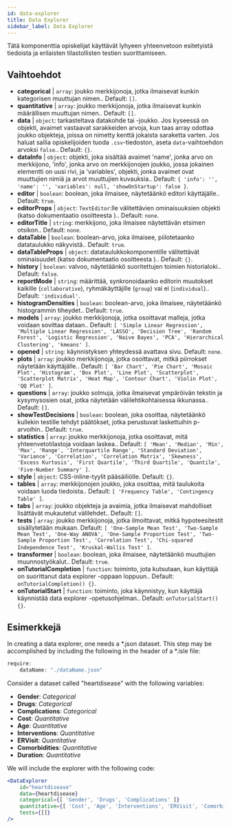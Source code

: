 ```yaml
---
id: data-explorer 
title: Data Explorer
sidebar_label: Data Explorer
---
```


Tätä komponenttia opiskelijat käyttävät lyhyeen yhteenvetoon esitetyistä tiedoista ja erilaisten tilastollisten testien suorittamiseen.

## Vaihtoehdot

* __categorical__ | `array`: joukko merkkijonoja, jotka ilmaisevat kunkin kategorisen muuttujan nimen.. Default: `[]`.
* __quantitative__ | `array`: joukko merkkijonoja, jotka ilmaisevat kunkin määrällisen muuttujan nimen.. Default: `[]`.
* __data__ | `object`: tarkasteltava datakohde tai -joukko. Jos kyseessä on objekti, avaimet vastaavat sarakkeiden arvoja, kun taas array odottaa joukko objekteja, joissa on nimetty kenttä jokaista saraketta varten. Jos haluat sallia opiskelijoiden tuoda `.csv`-tiedoston, aseta `data`-vaihtoehdon arvoksi `false`.. Default: `{}`.
* __dataInfo__ | `object`: objekti, joka sisältää avaimet \'name\', jonka arvo on merkkijono, \'info\', jonka arvo on merkkijonojen joukko, jossa jokainen elementti on uusi rivi, ja \'variables\', objekti, jonka avaimet ovat muuttujien nimiä ja arvot muuttujien kuvauksia.. Default: `{
  'info': '',
  'name': '',
  'variables': null,
  'showOnStartup': false
}`.
* __editor__ | `boolean`: boolean, joka ilmaisee, näytetäänkö editori käyttäjälle.. Default: `true`.
* __editorProps__ | `object`: `TextEditor`:lle välitettävien ominaisuuksien objekti (katso dokumentaatio osoitteesta <TextEditor />).. Default: `none`.
* __editorTitle__ | `string`: merkkijono, joka ilmaisee näytettävän etsimen otsikon.. Default: `none`.
* __dataTable__ | `boolean`: boolean-arvo, joka ilmaisee, piilotetaanko datataulukko näkyvistä.. Default: `true`.
* __dataTableProps__ | `object`: datataulukkokomponentille välitettävät ominaisuudet (katso dokumentaatio osoitteesta <DataTable />).. Default: `{}`.
* __history__ | `boolean`: valvoo, näytetäänkö suoritettujen toimien historialoki.. Default: `false`.
* __reportMode__ | `string`: määrittää, synkronoidaanko editorin muutokset kaikille (`collaborative`), ryhmäkäyttäjille (`group`) vai ei (`individual`).. Default: `'individual'`.
* __histogramDensities__ | `boolean`: boolean-arvo, joka ilmaisee, näytetäänkö histogrammin tiheydet.. Default: `true`.
* __models__ | `array`: joukko merkkijonoja, jotka osoittavat malleja, jotka voidaan sovittaa dataan.. Default: `[
  'Simple Linear Regression',
  'Multiple Linear Regression',
  'LASSO',
  'Decision Tree',
  'Random Forest',
  'Logistic Regression',
  'Naive Bayes',
  'PCA',
  'Hierarchical Clustering',
  'kmeans'
]`.
* __opened__ | `string`: käynnistyksen yhteydessä avattava sivu. Default: `none`.
* __plots__ | `array`: joukko merkkijonoja, jotka osoittavat, mitkä piirrokset näytetään käyttäjälle.. Default: `[
  'Bar Chart',
  'Pie Chart',
  'Mosaic Plot',
  'Histogram',
  'Box Plot',
  'Line Plot',
  'Scatterplot',
  'Scatterplot Matrix',
  'Heat Map',
  'Contour Chart',
  'Violin Plot',
  'QQ Plot'
]`.
* __questions__ | `array`: joukko solmuja, jotka ilmaisevat ympäröivän tekstin ja kysymysosien osat, jotka näytetään välilehtikohtaisessa ikkunassa.. Default: `[]`.
* __showTestDecisions__ | `boolean`: boolean, joka osoittaa, näytetäänkö kullekin testille tehdyt päätökset, jotka perustuvat laskettuihin p-arvoihin.. Default: `true`.
* __statistics__ | `array`: joukko merkkijonoja, jotka osoittavat, mitä yhteenvetotilastoja voidaan laskea.. Default: `[
  'Mean',
  'Median',
  'Min',
  'Max',
  'Range',
  'Interquartile Range',
  'Standard Deviation',
  'Variance',
  'Correlation',
  'Correlation Matrix',
  'Skewness',
  'Excess Kurtosis',
  'First Quartile',
  'Third Quartile',
  'Quantile',
  'Five-Number Summary'
]`.
* __style__ | `object`: CSS-inline-tyylit pääsäiliölle. Default: `{}`.
* __tables__ | `array`: merkkijonojen joukko, joka osoittaa, mitä taulukoita voidaan luoda tiedoista.. Default: `[
  'Frequency Table',
  'Contingency Table'
]`.
* __tabs__ | `array`: joukko objekteja ja avaimia, jotka ilmaisevat mahdolliset lisättävät mukautetut välilehdet.. Default: `[]`.
* __tests__ | `array`: joukko merkkijonoja, jotka ilmoittavat, mitkä hypoteesitestit sisällytetään mukaan. Default: `[
  'One-Sample Mean Test',
  'Two-Sample Mean Test',
  'One-Way ANOVA',
  'One-Sample Proportion Test',
  'Two-Sample Proportion Test',
  'Correlation Test',
  'Chi-squared Independence Test',
  'Kruskal-Wallis Test'
]`.
* __transformer__ | `boolean`: boolean, joka ilmaisee, näytetäänkö muuttujien muunnostyökalut.. Default: `true`.
* __onTutorialCompletion__ | `function`: toiminto, jota kutsutaan, kun käyttäjä on suorittanut data explorer -oppaan loppuun.. Default: `onTutorialCompletion() {}`.
* __onTutorialStart__ | `function`: toiminto, joka käynnistyy, kun käyttäjä käynnistää data explorer -opetusohjelman.. Default: `onTutorialStart() {}`.


## Esimerkkejä

In creating a data explorer, one needs a *.json dataset. This step may be accomplished by including the following in the header of a *.isle file:

```js
require:
    dataName: "./dataName.json"
```

Consider a dataset called "heartdisease" with the following variables:
* __Gender__: _Categorical_
* __Drugs__: _Categorical_
* __Complications__: _Categorical_
* __Cost__: _Quantitative_
* __Age__: _Quantitative_
* __Interventions__: _Quantitative_
* __ERVisit__: _Quantitative_
* __Comorbidities__: _Quantitative_
* __Duration__: _Quantitative_

We will include the explorer with the following code:

```jsx live
<DataExplorer 
    id="heartdisease"
    data={heartdisease} 
    categorical={[ 'Gender', 'Drugs', 'Complications' ]}
    quantitative={[ 'Cost', 'Age', 'Interventions', 'ERVisit', 'Comorbidities', 'Duration' ]}
    tests={[]}
/>
```



